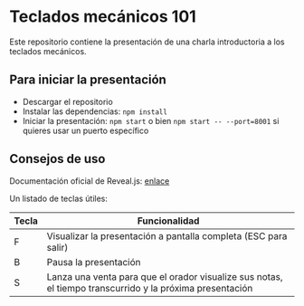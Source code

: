 # Teclados mecánicos 101

Este repositorio contiene la presentación de una charla introductoria a los teclados mecánicos.

## Para iniciar la presentación
* Descargar el repositorio
* Instalar las dependencias: `npm install`
* Iniciar la presentación: `npm start` o bien `npm start -- --port=8001` si quieres usar un puerto específico


## Consejos de uso

Documentación oficial de Reveal.js: [enlace](./docs_reveal.js.md)

Un listado de teclas útiles: 

| Tecla | Funcionalidad  |
|-------|----------------|
| F | Visualizar la presentación a pantalla completa (ESC para salir) |
| B | Pausa la presentación |
| S | Lanza una venta para que el orador visualize sus notas, el tiempo transcurrido y la próxima presentación | 

